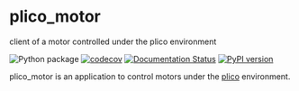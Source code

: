 # plico_motor
client of a motor controlled under the plico environment 


 ![Python package](https://github.com/ArcetriAdaptiveOptics/plico_motor/workflows/Python%20package/badge.svg)
 [![codecov](https://codecov.io/gh/ArcetriAdaptiveOptics/plico_motor/branch/master/graph/badge.svg?token=GTDOW6IWDE)](https://codecov.io/gh/ArcetriAdaptiveOptics/plico_motor)
 [![Documentation Status](https://readthedocs.org/projects/plico_motor/badge/?version=latest)](https://plico_motor.readthedocs.io/en/latest/?badge=latest)
 [![PyPI version][pypiversion]][pypiversionlink]



plico_motor is an application to control motors under the [plico][plico] environment.

[plico]: https://github.com/ArcetriAdaptiveOptics/plico
[travis]: https://travis-ci.com/ArcetriAdaptiveOptics/plico_motor.svg?branch=master "go to travis"
[travislink]: https://travis-ci.com/ArcetriAdaptiveOptics/plico_motor
[coveralls]: https://coveralls.io/repos/github/ArcetriAdaptiveOptics/plico_motor/badge.svg?branch=master "go to coveralls"
[coverallslink]: https://coveralls.io/github/ArcetriAdaptiveOptics/plico_motor
[pypiversion]: https://badge.fury.io/py/plico_motor.svg
[pypiversionlink]: https://badge.fury.io/py/plico_motor
